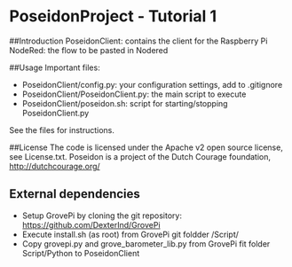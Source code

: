 # PoseidonProject - Tutorial 1

##Introduction
PoseidonClient: contains the client for the Raspberry Pi
NodeRed: the flow to be pasted in Nodered

##Usage
Important files:
- PoseidonClient/config.py: your configuration settings, add to .gitignore
- PoseidonClient/PoseidonClient.py: the main script to execute
- PoseidonClient/poseidon.sh: script for starting/stopping PoseidonClient.py

See the files for instructions.

##License 
The code is licensed under the Apache v2 open source license, see License.txt. 
Poseidon is a project of the Dutch Courage foundation, http://dutchcourage.org/

## External dependencies
- Setup GrovePi by cloning the git repository: https://github.com/DexterInd/GrovePi 
- Execute install.sh (as root) from GrovePi git foldder /Script/
- Copy grovepi.py and grove_barometer_lib.py from GrovePi fit folder Script/Python to PoseidonClient
